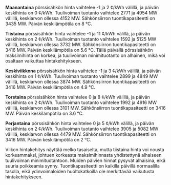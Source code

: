 **Maanantaina** pörssisähkön hinta vaihtelee -1 ja 2 ¢/kWh välillä, ja päivän keskihinta on 0 ¢/kWh. Tuulivoiman tuotanto vaihtelee 2771 ja 4954 MW välillä, keskiarvon ollessa 4152 MW. Sähkönsiirron tuontikapasiteetti on 3435 MW. Päivän keskilämpötila on 8 °C.

**Tiistaina** pörssisähkön hinta vaihtelee -1 ja 11 ¢/kWh välillä, ja päivän keskihinta on 2 ¢/kWh. Tuulivoiman tuotanto vaihtelee 1592 ja 5125 MW välillä, keskiarvon ollessa 3732 MW. Sähkönsiirron tuontikapasiteetti on 3416 MW. Päivän keskilämpötila on 5.6 °C. Tällä päivällä pörssisähkön maksimihinta on korkea, ja tuulivoiman minimituotanto on alhainen, mikä voi osaltaan vaikuttaa hintakehitykseen.

**Keskiviikkona** pörssisähkön hinta vaihtelee -1 ja 3 ¢/kWh välillä, ja päivän keskihinta on 1 ¢/kWh. Tuulivoiman tuotanto vaihtelee 2899 ja 4849 MW välillä, keskiarvon ollessa 3874 MW. Sähkönsiirron tuontikapasiteetti on 3416 MW. Päivän keskilämpötila on 4.9 °C.

**Torstaina** pörssisähkön hinta vaihtelee 0 ja 8 ¢/kWh välillä, ja päivän keskihinta on 2 ¢/kWh. Tuulivoiman tuotanto vaihtelee 1992 ja 4916 MW välillä, keskiarvon ollessa 3101 MW. Sähkönsiirron tuontikapasiteetti on 3416 MW. Päivän keskilämpötila on 3.6 °C.

**Perjantaina** pörssisähkön hinta vaihtelee 0 ja 5 ¢/kWh välillä, ja päivän keskihinta on 2 ¢/kWh. Tuulivoiman tuotanto vaihtelee 3905 ja 5082 MW välillä, keskiarvon ollessa 4479 MW. Sähkönsiirron tuontikapasiteetti on 3416 MW. Päivän keskilämpötila on 2 °C.

Viikon hintakehitys näyttää melko tasaiselta, mutta tiistaina hinta voi nousta korkeammaksi, johtuen korkeasta maksimihinnasta yhdistettynä alhaiseen tuulivoiman minimituotantoon. Muiden päivien hinnat pysyvät alhaisina, eikä suuria poikkeamia synny. Tuontikapasiteetti on kaikilla päivillä normaalilla tasolla, eikä ydinvoimaloiden huoltokatkoilla ole merkittävää vaikutusta hintakehitykseen.